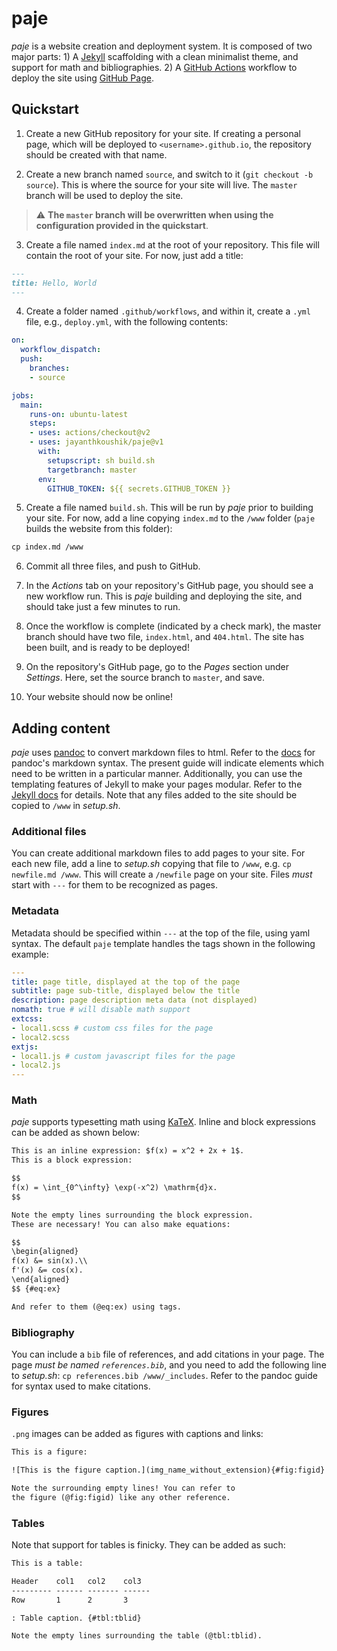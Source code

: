 # paje
_paje_ is a website creation and deployment system. It is composed of two major parts: 1) A [Jekyll](https://jekyllrb.com) scaffolding with a clean minimalist theme, and support for math and bibliographies. 2) A [GitHub Actions](https://github.com/features/actions) workflow to deploy the site using [GitHub Page](https://pages.github.com).

## Quickstart

1. Create a new GitHub repository for your site. If creating a personal page, which will be deployed to `<username>.github.io`, the repository should be created with that name.

2. Create a new branch named `source`, and switch to it (`git checkout -b source`). This is where the source for your site will live. The `master` branch will be used to deploy the site.

> :warning: **The `master` branch will be overwritten when using the configuration provided in the quickstart**.

3. Create a file named `index.md` at the root of your repository. This file will contain the root of your site. For now, just add a title:

```markdown
---
title: Hello, World
---
```

4. Create a folder named `.github/workflows`, and within it, create a `.yml` file, e.g., `deploy.yml`, with the following contents:

```yaml
on:
  workflow_dispatch:
  push:
    branches:
    - source

jobs:
  main:
    runs-on: ubuntu-latest
    steps:
    - uses: actions/checkout@v2
    - uses: jayanthkoushik/paje@v1
      with:
        setupscript: sh build.sh
        targetbranch: master
      env:
        GITHUB_TOKEN: ${{ secrets.GITHUB_TOKEN }}
```

5. Create a file named `build.sh`. This will be run by _paje_ prior to building your site. For now, add a line copying `index.md` to the `/www` folder (`paje` builds the website from this folder):

```txt
cp index.md /www
```

6. Commit all three files, and push to GitHub.

7. In the _Actions_ tab on your repository's GitHub page, you should see a new workflow run. This is _paje_ building and deploying the site, and should take just a few minutes to run.

8. Once the workflow is complete (indicated by a check mark), the master branch should have two file, `index.html`, and `404.html`. The site has been built, and is ready to be deployed!

9. On the repository's GitHub page, go to the _Pages_ section under _Settings_. Here, set the source branch to `master`, and save.

10. Your website should now be online!

## Adding content
_paje_ uses [pandoc](https://pandoc.org) to convert markdown files to html. Refer to the [docs](https://pandoc.org/MANUAL.html#pandocs-markdown) for pandoc's markdown syntax. The present guide will indicate elements which need to be written in a particular manner. Additionally, you can use the templating features of Jekyll to make your pages modular. Refer to the [Jekyll docs](https://jekyllrb.com/docs/) for details. Note that any files added to the site should be copied to `/www` in _setup.sh_.

### Additional files
You can create additional markdown files to add pages to your site. For each new file, add a line to _setup.sh_ copying that file to `/www`, e.g. `cp newfile.md /www`. This will create a `/newfile` page on your site. Files _must_ start with `---` for them to be recognized as pages.

### Metadata
Metadata should be specified within `---` at the top of the file, using yaml syntax. The default `paje` template handles the tags shown in the following example:

```yaml
---
title: page title, displayed at the top of the page
subtitle: page sub-title, displayed below the title
description: page description meta data (not displayed)
nomath: true # will disable math support
extcss:
- local1.scss # custom css files for the page
- local2.scss
extjs:
- local1.js # custom javascript files for the page
- local2.js
---
```

### Math
_paje_ supports typesetting math using [KaTeX](https://katex.org). Inline and block expressions can be added as shown below:

```txt
This is an inline expression: $f(x) = x^2 + 2x + 1$.
This is a block expression:

$$
f(x) = \int_{0^\infty} \exp(-x^2) \mathrm{d}x.
$$

Note the empty lines surrounding the block expression.
These are necessary! You can also make equations:

$$
\begin{aligned}
f(x) &= sin(x).\\
f'(x) &= cos(x).
\end{aligned}
$$ {#eq:ex}

And refer to them (@eq:ex) using tags.
```

### Bibliography
You can include a `bib` file of references, and add citations in your page. The page _must be named `references.bib`_, and you need to add the following line to _setup.sh_: `cp references.bib /www/_includes`. Refer to the pandoc guide for syntax used to make citations.

### Figures
`.png` images can be added as figures with captions and links:

```txt
This is a figure:

![This is the figure caption.](img_name_without_extension){#fig:figid}

Note the surrounding empty lines! You can refer to
the figure (@fig:figid) like any other reference.
```

### Tables
Note that support for tables is finicky. They can be added as such:

```txt
This is a table:

Header    col1   col2    col3
--------- ------ ------- ------
Row       1      2       3

: Table caption. {#tbl:tblid}

Note the empty lines surrounding the table (@tbl:tblid).
```
